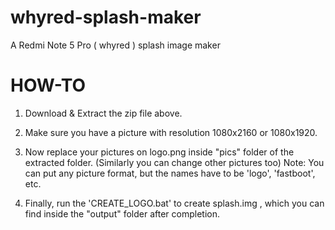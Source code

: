 # whyred-splash-maker
A Redmi Note 5 Pro ( whyred ) splash image maker

# HOW-TO

1. Download & Extract the zip file above.

2. Make sure you have a picture with resolution 1080x2160 or 1080x1920.

3. Now replace your pictures on logo.png inside "pics" folder of the extracted folder.
(Similarly you can change other pictures too)
Note: You can put any picture format, but the names have to be 'logo', 'fastboot', etc.

4. Finally, run the 'CREATE_LOGO.bat' to create splash.img , which you can find inside the "output" folder after completion.
